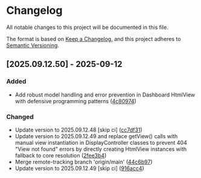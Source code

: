 # Changelog

All notable changes to this project will be documented in this file.

The format is based on [Keep a Changelog](https://keepachangelog.com/en/1.0.0/),
and this project adheres to [Semantic Versioning](https://semver.org/spec/v2.0.0.html).

## [2025.09.12.50] - 2025-09-12

### Added

* Add robust model handling and error prevention in Dashboard HtmlView with defensive programming patterns ([4c80974](https://github.com/N6REJ/bears_aichatbot/commit/4c80974))

### Changed

* Update version to 2025.09.12.48 [skip ci] ([cc7df31](https://github.com/N6REJ/bears_aichatbot/commit/cc7df31))
* Update version to 2025.09.12.49 and replace getView() calls with manual view instantiation in DisplayController classes to prevent 404 "View not found" errors by directly creating HtmlView instances with fallback to core resolution ([2fee3b4](https://github.com/N6REJ/bears_aichatbot/commit/2fee3b4))
* Merge remote-tracking branch 'origin/main' ([44c6b97](https://github.com/N6REJ/bears_aichatbot/commit/44c6b97))
* Update version to 2025.09.12.49 [skip ci] ([916acc4](https://github.com/N6REJ/bears_aichatbot/commit/916acc4))


